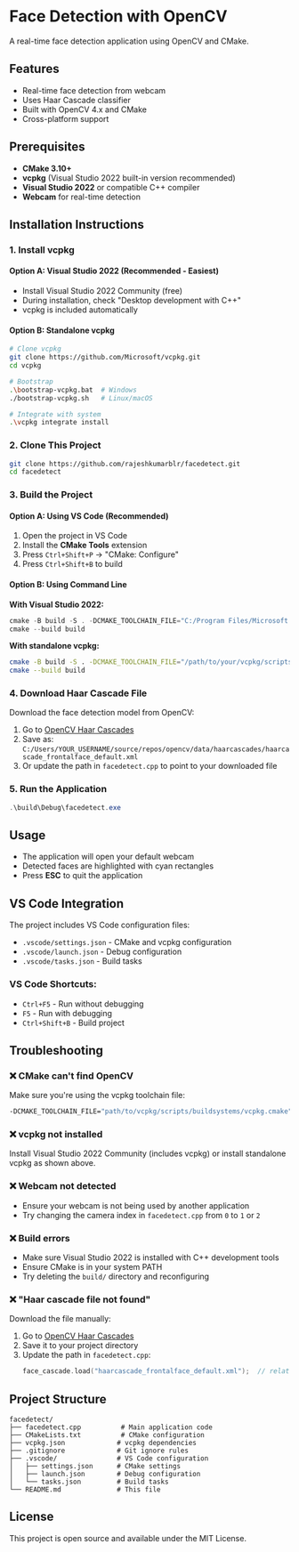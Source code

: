 # Face Detection with OpenCV

A real-time face detection application using OpenCV and CMake.

## Features
- Real-time face detection from webcam
- Uses Haar Cascade classifier
- Built with OpenCV 4.x and CMake
- Cross-platform support

## Prerequisites
- **CMake 3.10+**
- **vcpkg** (Visual Studio 2022 built-in version recommended)
- **Visual Studio 2022** or compatible C++ compiler
- **Webcam** for real-time detection

## Installation Instructions

### 1. Install vcpkg

#### Option A: Visual Studio 2022 (Recommended - Easiest)
- Install Visual Studio 2022 Community (free)
- During installation, check "Desktop development with C++"
- vcpkg is included automatically

#### Option B: Standalone vcpkg
```bash
# Clone vcpkg
git clone https://github.com/Microsoft/vcpkg.git
cd vcpkg

# Bootstrap
.\bootstrap-vcpkg.bat  # Windows
./bootstrap-vcpkg.sh   # Linux/macOS

# Integrate with system
.\vcpkg integrate install
```

### 2. Clone This Project
```bash
git clone https://github.com/rajeshkumarblr/facedetect.git
cd facedetect
```

### 3. Build the Project

#### Option A: Using VS Code (Recommended)
1. Open the project in VS Code
2. Install the **CMake Tools** extension
3. Press `Ctrl+Shift+P` → "CMake: Configure"
4. Press `Ctrl+Shift+B` to build

#### Option B: Using Command Line

**With Visual Studio 2022:**
```powershell
cmake -B build -S . -DCMAKE_TOOLCHAIN_FILE="C:/Program Files/Microsoft Visual Studio/2022/Community/VC/vcpkg/scripts/buildsystems/vcpkg.cmake"
cmake --build build
```

**With standalone vcpkg:**
```bash
cmake -B build -S . -DCMAKE_TOOLCHAIN_FILE="/path/to/your/vcpkg/scripts/buildsystems/vcpkg.cmake"
cmake --build build
```

### 4. Download Haar Cascade File
Download the face detection model from OpenCV:
1. Go to [OpenCV Haar Cascades](https://github.com/opencv/opencv/blob/master/data/haarcascades/haarcascade_frontalface_default.xml)
2. Save as: `C:/Users/YOUR_USERNAME/source/repos/opencv/data/haarcascades/haarcascade_frontalface_default.xml`
3. Or update the path in `facedetect.cpp` to point to your downloaded file

### 5. Run the Application
```powershell
.\build\Debug\facedetect.exe
```

## Usage
- The application will open your default webcam
- Detected faces are highlighted with cyan rectangles
- Press **ESC** to quit the application

## VS Code Integration
The project includes VS Code configuration files:
- `.vscode/settings.json` - CMake and vcpkg configuration
- `.vscode/launch.json` - Debug configuration
- `.vscode/tasks.json` - Build tasks

### VS Code Shortcuts:
- `Ctrl+F5` - Run without debugging
- `F5` - Run with debugging  
- `Ctrl+Shift+B` - Build project

## Troubleshooting

### ❌ CMake can't find OpenCV
Make sure you're using the vcpkg toolchain file:
```bash
-DCMAKE_TOOLCHAIN_FILE="path/to/vcpkg/scripts/buildsystems/vcpkg.cmake"
```

### ❌ vcpkg not installed
Install Visual Studio 2022 Community (includes vcpkg) or install standalone vcpkg as shown above.

### ❌ Webcam not detected
- Ensure your webcam is not being used by another application
- Try changing the camera index in `facedetect.cpp` from `0` to `1` or `2`

### ❌ Build errors
- Make sure Visual Studio 2022 is installed with C++ development tools
- Ensure CMake is in your system PATH
- Try deleting the `build/` directory and reconfiguring

### ❌ "Haar cascade file not found"
Download the file manually:
1. Go to [OpenCV Haar Cascades](https://github.com/opencv/opencv/blob/master/data/haarcascades/haarcascade_frontalface_default.xml)
2. Save it to your project directory
3. Update the path in `facedetect.cpp`:
   ```cpp
   face_cascade.load("haarcascade_frontalface_default.xml");  // relative path
   ```

## Project Structure
```
facedetect/
├── facedetect.cpp          # Main application code
├── CMakeLists.txt          # CMake configuration
├── vcpkg.json             # vcpkg dependencies
├── .gitignore             # Git ignore rules
├── .vscode/               # VS Code configuration
│   ├── settings.json      # CMake settings
│   ├── launch.json        # Debug configuration
│   └── tasks.json         # Build tasks
└── README.md              # This file
```

## License
This project is open source and available under the MIT License.